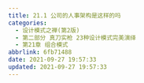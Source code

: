 ```yaml
---
title: 21.1 公司的人事架构是这样的吗
categories: 
  - 设计模式之禅(第2版)
  - 第二部分 真刀实枪 23种设计模式完美演绎
  - 第21章 组合模式
abbrlink: 6fb71488
date: 2021-09-27 19:57:33
updated: 2021-09-27 19:57:33
---
```

